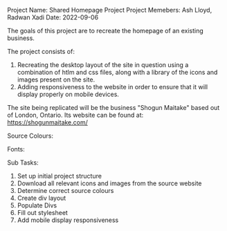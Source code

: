 Project Name: Shared Homepage Project
Project Memebers: Ash Lloyd, Radwan Xadi
Date: 2022-09-06

The goals of this project are to recreate the homepage of an existing business.

The project consists of:

1. Recreating the desktop layout of the site in question using a combination of htlm and css files, along with a library of the icons and images present on the site.
2. Adding responsiveness to the website in order to ensure that it will display properly on mobile devices.

The site being replicated will be the business "Shogun Maitake" based out of London, Ontario.
Its website can be found at: https://shogunmaitake.com/

Source Colours: 

Fonts:

Sub Tasks:

1. Set up initial project structure
2. Download all relevant icons and images from the source website
3. Determine correct source colours
4. Create div layout
5. Populate Divs
6. Fill out stylesheet
7. Add mobile display responsiveness
